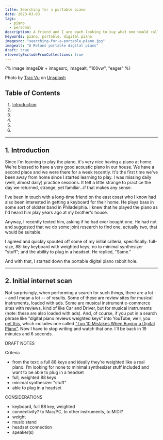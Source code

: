 ```yaml
---
title: Searching for a portable piano
date: 2023-03-03
tags:
  - piano
  - personal
description: A friend and I are each looking to buy what one would call an 88-key, portable digital piano. So I did some research.
keywords: piano, portable, digital piano
imagesrc: "searching-for-a-portable-piano.jpg"
imagealt: "A Roland portable digital piano"
draft: true
eleventyExcludeFromCollections: true
---
```


{% image imageDir + imagesrc, imagealt, "100vw", "eager" %}

<p class="caption">Photo by <a href="https://unsplash.com/@tracminhvu?utm_source=unsplash&utm_medium=referral&utm_content=creditCopyText">Trac Vu</a> on <a href="https://unsplash.com/photos/fhSduyGDlnw?utm_source=unsplash&utm_medium=referral&utm_content=creditCopyText">Unsplash</a></p>

## Table of Contents

<div class="toc">

1. [Introduction](#section1)
2. [](#section2)
3. [](#section3)
4. [](#section4)
5. [](#section5)
6. [](#section6)

</div>

---

<div id="section1"></div>

## 1. Introduction

Since I'm learning to play the piano, it's very nice having a piano at home. We're blessed to have a very good acoustic piano in our house. We have a second place and we were there for a week recently. It's the first time we've been away from home since I started learning to play. I was missing daily (well, almost daily) practice sessions. It felt a little strange to practice the day we returned, strange, yet familiar...if that makes any sense.

I've been in touch with a long-time friend on the east coast who I know had also been interested in getting a keyboard for their home. He plays bass in some sort of oldster band in Philadelphia. I knew that he played the piano as I'd heard him play years ago at my brother's house.

Anyway, I recently texted him, asking if he had ever bought one. He had not and suggested that we do some joint research to find one, actually two, that would be suitable.

I agreed and quickly spouted off some of my initial criteria, specifically: full-size, 88-key keyboard with weighted keys; no to minimal synthesizer "stuff"; and the ability to plug in a headset. He replied, "Same."

And with that, I started down the portable digital piano rabbit hole.

---

<div id="section2"></div>

## 2. Initial internet scan

Not surprisingly, when performing a search for such things, there are a lot -- and I mean a lot -- of results. Some of these are review sites for musical instruments, loaded with ads. Some are musical instrument e-commerce sites with reviews, kind of like Car and Driver, but for musical instruments (note: these are also loaded with ads). And, of course, if you put in a search phrase like "digital piano reviews weighted keys" into YouTube, well, you [get this](https://www.youtube.com/results?search_query=digital+piano+reviews+weighted+keys), which includes one called ["Top 10 Mistakes When Buying a Digital Piano"](https://www.youtube.com/watch?v=9W-xtHJzU4o). Now I have to stop writing and watch that one. I'll be back in 19 minutes and 6 seconds.

DRAFT NOTES

Criteria

- from the text: a full 88 keys and ideally they’re weighted like a real piano. I’m looking for none to minimal synthesizer stuff included and want to be able to plug in a headset
- full, weighted 88 keys
- minimal synthesizer "stuff"
- able to plug in a headset

CONSIDERATIONS

- keyboard, full 88 key, weighted
- connectivity? to Mac/PC, to other instruments, to MIDI?
- weight
- music stand
- headset connection
- speaker(s)
